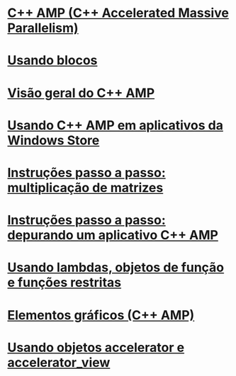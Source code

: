 # [C++ AMP (C++ Accelerated Massive Parallelism)](cpp-amp-cpp-accelerated-massive-parallelism.md)
# [Usando blocos](using-tiles.md)
# [Visão geral do C++ AMP](cpp-amp-overview.md)
# [Usando C++ AMP em aplicativos da Windows Store](using-cpp-amp-in-windows-store-apps.md)
# [Instruções passo a passo: multiplicação de matrizes](walkthrough-matrix-multiplication.md)
# [Instruções passo a passo: depurando um aplicativo C++ AMP](walkthrough-debugging-a-cpp-amp-application.md)
# [Usando lambdas, objetos de função e funções restritas](using-lambdas-function-objects-and-restricted-functions.md)
# [Elementos gráficos (C++ AMP)](graphics-cpp-amp.md)
# [Usando objetos accelerator e accelerator_view](using-accelerator-and-accelerator-view-objects.md)
